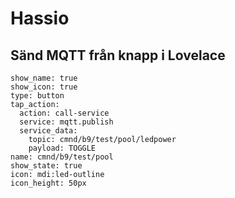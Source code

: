 # Hassio

## Sänd MQTT från knapp i Lovelace

```console
show_name: true
show_icon: true
type: button
tap_action:
  action: call-service
  service: mqtt.publish
  service_data:
    topic: cmnd/b9/test/pool/ledpower
    payload: TOGGLE
name: cmnd/b9/test/pool
show_state: true
icon: mdi:led-outline
icon_height: 50px
```

